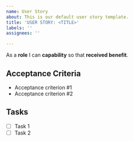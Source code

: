 ```yaml
---
name: User Story
about: This is our default user story template.
title: 'USER STORY: <TITLE>'
labels: ''
assignees: ''

---
```


As a **role** I can **capability** so that **received benefit**.

## Acceptance Criteria
- Acceptance criterion #1
- Acceptance criterion #2

## Tasks
- [ ] Task 1
- [ ] Task 2
